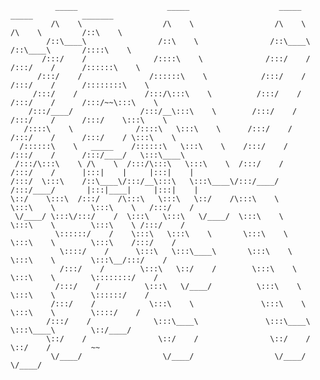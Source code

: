  
              _____                    _____                    _____            _____           _______                      
             /\    \                  /\    \                  /\    \          /\    \         /::\    \                       
            /::\____\                /::\    \                /::\____\        /::\____\       /::::\    \              
           /:::/    /               /::::\    \              /:::/    /       /:::/    /      /::::::\    \           
          /:::/    /               /::::::\    \            /:::/    /       /:::/    /      /::::::::\    \          
         /:::/    /               /:::/\:::\    \          /:::/    /       /:::/    /      /:::/~~\:::\    \        
        /:::/____/               /:::/__\:::\    \        /:::/    /       /:::/    /      /:::/    \:::\    \   
       /::::\    \              /::::\   \:::\    \      /:::/    /       /:::/    /      /:::/    / \:::\    \   
      /::::::\    \   _____    /::::::\   \:::\    \    /:::/    /       /:::/    /      /:::/____/   \:::\____\  
     /:::/\:::\    \ /\    \  /:::/\:::\   \:::\    \  /:::/    /       /:::/    /      |:::|    |     |:::|    |
    /:::/  \:::\    /::\____\/:::/__\:::\   \:::\____\/:::/____/       /:::/____/       |:::|____|     |:::|    |
    \::/    \:::\  /:::/    /\:::\   \:::\   \::/    /\:::\    \       \:::\    \        \:::\    \   /:::/    /  
     \/____/ \:::\/:::/    /  \:::\   \:::\   \/____/  \:::\    \       \:::\    \        \:::\    \ /:::/    /    
              \::::::/    /    \:::\   \:::\    \       \:::\    \       \:::\    \        \:::\    /:::/    /    
               \::::/    /      \:::\   \:::\____\       \:::\    \       \:::\    \        \:::\__/:::/    /        
               /:::/    /        \:::\   \::/    /        \:::\    \       \:::\    \        \::::::::/    /              
              /:::/    /          \:::\   \/____/          \:::\    \       \:::\    \        \::::::/    /              
             /:::/    /            \:::\    \               \:::\    \       \:::\    \        \::::/    /                   
            /:::/    /              \:::\____\               \:::\____\       \:::\____\        \::/____/                    
            \::/    /                \::/    /                \::/    /        \::/    /         ~~                             
             \/____/                  \/____/                  \/____/          \/____/                                              
                                                                                                                                 
                                                                                                                                 
                                                                                                                                 
                                                                                                                                 
                                                                                                                                 
                                                                                                                                 
                                                                                                                                 
                                                                                                                                 
                                                                                                                                 
                                                                                                                                 
                                                                                                                                 
                                                                                                                                 
                                                                                                                                 
                                                                                                                                 
                                                                                                                                 
                                                                                                                                 
                                                                                                                                 
                                                                                                                                 
                                                                                                                                 
                                                                                                                                 
                                                                                                                                 
                                                                                                                                 
                                                                                                                                 

